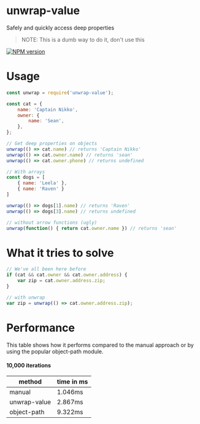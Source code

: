 unwrap-value
===========

Safely and quickly access deep properties

> NOTE: This is a dumb way to do it, don't use this

[![NPM version](https://badge.fury.io/js/unwrap-value.png)](http://badge.fury.io/js/unwrap-value)

# Usage

```js
const unwrap = require('unwrap-value');

const cat = {
	name: 'Captain Nikko',
	owner: {
		name: 'Sean',
	},
};

// Get deep properties on objects
unwrap(() => cat.name) // returns 'Captain Nikko'
unwrap(() => cat.owner.name) // returns 'sean'
unwrap(() => cat.owner.phone) // returns undefined

// With arrays
const dogs = [
	{ name: 'Leela' },
	{ name: 'Raven' }
]

unwrap(() => dogs[1].name) // returns 'Raven'
unwrap(() => dogs[3].name) // returns undefined

// without arrow functions (ugly)
unwrap(function() { return cat.owner.name }) // returns 'sean'
```

# What it tries to solve

```js
// We've all been here before
if (cat && cat.owner && cat.owner.address) {
	var zip = cat.owner.address.zip;
}

// with unwrap
var zip = unwrap(() => cat.owner.address.zip);
```

# Performance

This table shows how it performs compared to the manual approach or by using the popular object-path module.

#### 10,000 iterations

|method      |time in ms|
|------------|----------|
|manual      |1.046ms   |
|unwrap-value|2.867ms   |
|object-path |9.322ms   |
